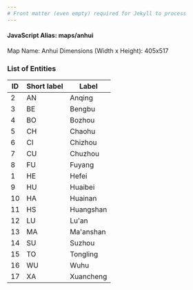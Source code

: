 ```yaml
---
# Front matter (even empty) required for Jekyll to process
---
```


#### JavaScript Alias: maps/anhui

Map Name: Anhui
Dimensions (Width x Height): 405x517

### List of Entities

| ID  | Short label | Label     |
| --- | ----------- | --------- |
| 2   | AN          | Anqing    |
| 3   | BE          | Bengbu    |
| 4   | BO          | Bozhou    |
| 5   | CH          | Chaohu    |
| 6   | CI          | Chizhou   |
| 7   | CU          | Chuzhou   |
| 8   | FU          | Fuyang    |
| 1   | HE          | Hefei     |
| 9   | HU          | Huaibei   |
| 10  | HA          | Huainan   |
| 11  | HS          | Huangshan |
| 12  | LU          | Lu'an     |
| 13  | MA          | Ma'anshan |
| 14  | SU          | Suzhou    |
| 15  | TO          | Tongling  |
| 16  | WU          | Wuhu      |
| 17  | XA          | Xuancheng |
